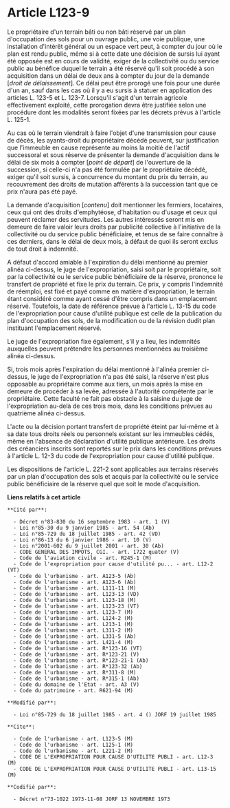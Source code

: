 # Article L123-9

Le propriétaire d'un terrain bâti ou non bâti réservé par un plan d'occupation des sols pour un ouvrage public, une voie
publique, une installation d'intérêt général ou un espace vert peut, à compter du jour où le plan est rendu public, même si à
cette date une décision de sursis lui ayant été opposée est en cours de validité, exiger de la collectivité ou du service
public au bénéfice duquel le terrain a été réservé qu'il soit procédé à son acquisition dans un délai de deux ans à compter
du jour de la demande [*droit de délaissement*]. Ce délai peut être prorogé une fois pour une durée d'un an, sauf dans les
cas où il y a eu sursis à statuer en application des articles L. 123-5 et L. 123-7. Lorsqu'il s'agit d'un terrain agricole
effectivement exploité, cette prorogation devra être justifiée selon une procédure dont les modalités seront fixées par les
décrets prévus à l'article L. 125-1.

Au cas où le terrain viendrait à faire l'objet d'une transmission pour cause de décès, les ayants-droit du propriétaire
décédé peuvent, sur justification que l'immeuble en cause représente au moins la moitié de l'actif successoral et sous
réserve de présenter la demande d'acquisition dans le délai de six mois à compter [*point de départ*] de l'ouverture de la
succession, si celle-ci n'a pas été formulée par le propriétaire décédé, exiger qu'il soit sursis, à concurrence du montant
du prix du terrain, au recouvrement des droits de mutation afférents à la succession tant que ce prix n'aura pas été payé.

La demande d'acquisition [*contenu*] doit mentionner les fermiers, locataires, ceux qui ont des droits d'emphytéose,
d'habitation ou d'usage et ceux qui peuvent réclamer des servitudes. Les autres intéressés seront mis en demeure de faire
valoir leurs droits par publicité collective à l'initiative de la collectivité ou du service public bénéficiaire, et tenus de
se faire connaître à ces derniers, dans le délai de deux mois, à défaut de quoi ils seront exclus de tout droit à indemnité.

A défaut d'accord amiable à l'expiration du délai mentionné au premier alinéa ci-dessus, le juge de l'expropriation, saisi
soit par le propriétaire, soit par la collectivité ou le service public bénéficiaire de la réserve, prononce le transfert de
propriété et fixe le prix du terrain. Ce prix, y compris l'indemnité de réemploi, est fixé et payé comme en matière
d'expropriation, le terrain étant considéré comme ayant cessé d'être compris dans un emplacement réservé. Toutefois, la date
de référence prévue à l'article L. 13-15 du code de l'expropriation pour cause d'utilité publique est celle de la publication
du plan d'occupation des sols, de la modification ou de la révision dudit plan instituant l'emplacement réservé.

Le juge de l'expropriation fixe également, s'il y a lieu, les indemnités auxquelles peuvent prétendre les personnes
mentionnées au troisième alinéa ci-dessus.

Si, trois mois après l'expiration du délai mentionné à l'alinéa premier ci-dessus, le juge de l'expropriation n'a pas été
saisi, la réserve n'est plus opposable au propriétaire comme aux tiers, un mois après la mise en demeure de procéder à sa
levée, adressée à l'autorité compétente par le propriétaire. Cette faculté ne fait pas obstacle à la saisine du juge de
l'expropriation au-delà de ces trois mois, dans les conditions prévues au quatrième alinéa ci-dessus.

L'acte ou la décision portant transfert de propriété éteint par lui-même et à sa date tous droits réels ou personnels
existant sur les immeubles cédés, même en l'absence de déclaration d'utilité publique antérieure. Les droits des créanciers
inscrits sont reportés sur le prix dans les conditions prévues à l'article L. 12-3 du code de l'expropriation pour cause
d'utilité publique.

Les dispositions de l'article L. 221-2 sont applicables aux terrains réservés par un plan d'occupation des sols et acquis par
la collectivité ou le service public bénéficiaire de la réserve quel que soit le mode d'acquisition.

**Liens relatifs à cet article**

	**Cité par**:

	  - Décret n°83-830 du 16 septembre 1983 - art. 1 (V)
	  - Loi n°85-30 du 9 janvier 1985 - art. 54 (Ab)
	  - Loi n°85-729 du 18 juillet 1985 - art. 42 (VD)
	  - Loi n°86-13 du 6 janvier 1986 - art. 10 (V)
	  - Loi n°2001-602 du 9 juillet 2001 - art. 30 (Ab)
	  - CODE GENERAL DES IMPOTS, CGI. - art. 1722 quater (V)
	  - Code de l'aviation civile - art. R245-1 (M)
	  - Code de l'expropriation pour cause d'utilité pu... - art. L12-2 (VT)
	  - Code de l'urbanisme - art. A123-5 (Ab)
	  - Code de l'urbanisme - art. A123-6 (Ab)
	  - Code de l'urbanisme - art. L111-11 (M)
	  - Code de l'urbanisme - art. L123-13 (VD)
	  - Code de l'urbanisme - art. L123-18 (M)
	  - Code de l'urbanisme - art. L123-23 (VT)
	  - Code de l'urbanisme - art. L123-7 (M)
	  - Code de l'urbanisme - art. L124-2 (M)
	  - Code de l'urbanisme - art. L213-1 (M)
	  - Code de l'urbanisme - art. L311-2 (M)
	  - Code de l'urbanisme - art. L331-5 (Ab)
	  - Code de l'urbanisme - art. L421-4 (M)
	  - Code de l'urbanisme - art. R*123-16 (VT)
	  - Code de l'urbanisme - art. R*123-21 (V)
	  - Code de l'urbanisme - art. R*123-21-1 (Ab)
	  - Code de l'urbanisme - art. R*123-32 (Ab)
	  - Code de l'urbanisme - art. R*311-8 (M)
	  - Code de l'urbanisme - art. R*315-1 (Ab)
	  - Code du domaine de l'Etat - art. A3 (V)
	  - Code du patrimoine - art. R621-94 (M)

	**Modifié par**:

	  - Loi n°85-729 du 18 juillet 1985 - art. 4 () JORF 19 juillet 1985

	**Cite**:

	  - Code de l'urbanisme - art. L123-5 (M)
	  - Code de l'urbanisme - art. L125-1 (M)
	  - Code de l'urbanisme - art. L221-2 (M)
	  - CODE DE L'EXPROPRIATION POUR CAUSE D'UTILITE PUBLI - art. L12-3 (M)
	  - CODE DE L'EXPROPRIATION POUR CAUSE D'UTILITE PUBLI - art. L13-15 (M)

	**Codifié par**:

	  - Décret n°73-1022 1973-11-08 JORF 13 NOVEMBRE 1973
